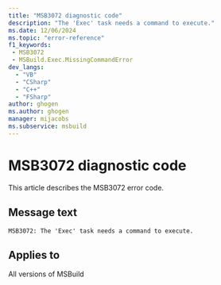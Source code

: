 ```yaml
---
title: "MSB3072 diagnostic code"
description: "The 'Exec' task needs a command to execute."
ms.date: 12/06/2024
ms.topic: "error-reference"
f1_keywords:
 - MSB3072
 - MSBuild.Exec.MissingCommandError
dev_langs:
  - "VB"
  - "CSharp"
  - "C++"
  - "FSharp"
author: ghogen
ms.author: ghogen
manager: mijacobs
ms.subservice: msbuild
---
```


# MSB3072 diagnostic code

<!-- :::ErrorDefinitionDescription::: -->
<!-- :::editable-content name="introDescription"::: -->
This article describes the MSB3072 error code.
<!-- :::editable-content-end::: -->

## Message text

```output
MSB3072: The 'Exec' task needs a command to execute.
```

<!-- :::editable-content name="postOutputDescription"::: -->
<!--
{StrBegin="MSB3072: "}LOCALIZATION: "Exec" should not be localized.
-->
<!-- :::editable-content-end::: -->
<!-- :::ErrorDefinitionDescription-end::: -->

## Applies to

All versions of MSBuild
